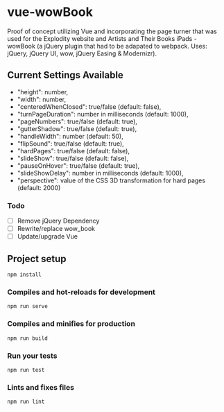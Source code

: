 # vue-wowBook

Proof of concept utilizing Vue and incorporating the page turner that was used for the Explodity website and Artists and Their Books iPads - wowBook (a jQuery plugin that had to be adapated to webpack.  Uses: jQuery, jQuery UI, wow, jQuery Easing & Modernizr).

## Current Settings Available
  - "height": number,
  - "width": number,
  - "centeredWhenClosed": true/false (default: false),
  - "turnPageDuration": number in milliseconds (default: 1000),
  - "pageNumbers": true/false (default: true),
  - "gutterShadow": true/false (default: true),
  - "handleWidth": number (default: 50),
  - "flipSound": true/false (default: true),
  - "hardPages": true/false (default: false),
  - "slideShow": true/false (default: false),
  - "pauseOnHover": true/false (default: true),
  - "slideShowDelay": number in milliseconds (default: 1000), 
  - "perspective": value of the CSS 3D transformation for hard pages (default: 2000)
  
### Todo
- [ ] Remove jQuery Dependency
- [ ] Rewrite/replace wow_book
- [ ] Update/upgrade Vue

## Project setup
```
npm install
```

### Compiles and hot-reloads for development
```
npm run serve
```

### Compiles and minifies for production
```
npm run build
```

### Run your tests
```
npm run test
```

### Lints and fixes files
```
npm run lint
```
